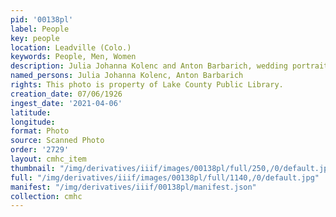 ```yaml
---
pid: '00138pl'
label: People
key: people
location: Leadville (Colo.)
keywords: People, Men, Women
description: Julia Johanna Kolenc and Anton Barbarich, wedding portrait, July 6, 1926
named_persons: Julia Johanna Kolenc, Anton Barbarich
rights: This photo is property of Lake County Public Library.
creation_date: 07/06/1926
ingest_date: '2021-04-06'
latitude: 
longitude: 
format: Photo
source: Scanned Photo
order: '2729'
layout: cmhc_item
thumbnail: "/img/derivatives/iiif/images/00138pl/full/250,/0/default.jpg"
full: "/img/derivatives/iiif/images/00138pl/full/1140,/0/default.jpg"
manifest: "/img/derivatives/iiif/00138pl/manifest.json"
collection: cmhc
---
```

